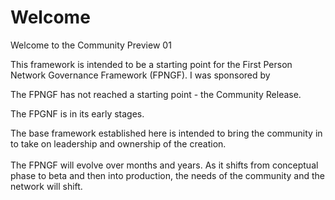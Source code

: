 # Welcome

Welcome to the Community Preview 01

This framework is intended to be a starting point for the First Person Network Governance Framework (FPNGF). I was sponsored by&#x20;

The FPNGF has not reached a starting point - the Community Release.&#x20;

The FPGNF is in its early stages.&#x20;

The base framework established here is intended to bring the community in to take on leadership and ownership of the creation. \
\
The FPNGF will evolve over months and years. As it shifts from conceptual phase to beta and then into production, the needs of the community and the network will shift.&#x20;
